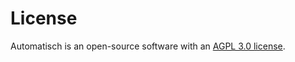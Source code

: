 # License

Automatisch is an open-source software with an [AGPL 3.0 license](https://github.com/automatisch/automatisch/blob/main/LICENSE.md).

